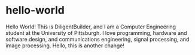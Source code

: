 # hello-world
Hello World! This is DiligentBuilder, and I am a Computer Engineering student at the University of Pittsburgh. I love programming, hardware and software design, and communications engineering, signal processing, and image processing. Hello, this is another change!

